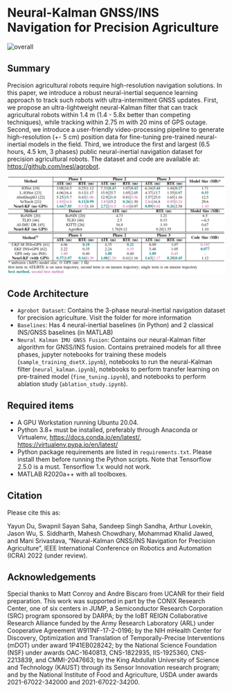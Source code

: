 # Neural-Kalman GNSS/INS Navigation for Precision Agriculture

![overall](overall.png)

## Summary
Precision agricultural robots require high-resolution navigation solutions. In this paper, we introduce a robust neural-inertial sequence learning approach to track such robots with ultra-intermittent GNSS updates. First, we propose an ultra-lightweight neural-Kalman filter that can track agricultural robots within 1.4 m (1.4 - 5.8x better than competing techniques), while tracking within 2.75 m with 20 mins of GPS outage. Second, we introduce a user-friendly video-processing pipeline to generate high-resolution (+- 5 cm) position data for fine-tuning pre-trained neural-inertial models in the field. Third, we introduce the first and largest (6.5 hours, 4.5 km, 3 phases) public neural-inertial navigation dataset for precision agricultural robots. The dataset and code are available at: https://github.com/nesl/agrobot.

![performance summary](perf_sum.png)

## Code Architecture


- ```Agrobot Dataset```: Contains the 3-phase neural-inertial navigation dataset for precision agriculture. Visit the folder for more information
- ```Baselines```: Has 4 neural-inertial baselines (in Python) and 2 classical INS/GNSS baselines (in MATLAB)
- ```Neural Kalman IMU GNSS Fusion```: Contains our neural-Kalman filter algorithm for GNSS/INS fusion. Contains pretrained models for all three phases, jupyter notebooks for training these models (```sample_training_dsetX.ipynb```), notebooks to run the neural-Kalman filter (```neural_kalman.ipynb```), notebooks to perform transfer learning on pre-trained model (```fine_tuning.ipynb```), and notebooks to perform ablation study (```ablation_study.ipynb```).


## Required items 
- A GPU Workstation running Ubuntu 20.04.
- Python 3.8+ must be installed, preferably through Anaconda or Virtualenv, https://docs.conda.io/en/latest/, https://virtualenv.pypa.io/en/latest/
- Python package requirements are listed in ```requirements.txt```. Please install them before running the Python scripts. Note that Tensorflow 2.5.0 is a must. Tensorflow 1.x would not work.
- MATLAB R2020a++ with all toolboxes.


## Citation
Please cite this as:

Yayun Du, Swapnil Sayan Saha, Sandeep Singh Sandha, Arthur Lovekin, Jason Wu, S. Siddharth, Mahesh Chowdhary, Mohammad Khalid Jawed, and Mani Srivastava, “Neural-Kalman GNSS/INS Navigation for Precision Agriculture”, IEEE International Conference on Robotics and Automation (ICRA) 2022 (under review).

## Acknowledgements
Special thanks to Matt Conroy and Andre Biscaro from UCANR for their field preparation. This work was supported in part by the CONIX Research Center, one of six centers in JUMP, a Semiconductor Research Corporation (SRC) program sponsored by DARPA; by the IoBT REIGN Collaborative Research Alliance funded by the Army Research Laboratory (ARL) under Cooperative Agreement W911NF-17-2-0196; by the NIH mHealth Center for Discovery, Optimization and Translation of Temporally-Precise Interventions (mDOT) under award 1P41EB028242; by the National Science Foundation (NSF) under awards OAC-1640813, CNS-1822935, IIS-1925360, CNS-2213839, and CMMI-2047663; by the King Abdullah University of Science and Technology (KAUST) through its Sensor Innovation research program; and by the National Institute of Food and Agriculture, USDA under awards 2021-67022-342000 and 2021-67022-34200.


